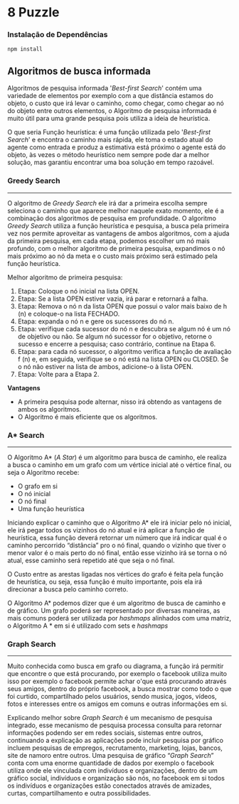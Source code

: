 # 8 Puzzle

### Instalação de Dependências
```
npm install
```

## Algoritmos de busca informada

Algoritmos de pesquisa informada '*Best-first Search*' contém uma variedade de elementos por exemplo com a que distância estamos do objeto, o custo que irá levar o caminho, como chegar, como chegar ao nó do objeto entre outros elementos, o Algoritmo de pesquisa informada é muito útil para uma grande pesquisa pois utiliza a ideia de heurística.

O que seria Função heurística: é uma função utilizada pelo '*Best-first Search*' e encontra o caminho mais rápida, ele toma o estado atual do agente como entrada e produz a estimativa está próximo o agente está do objeto, às vezes o método heurístico nem sempre pode dar a melhor solução, mas garantiu encontrar uma boa solução em tempo razoável.

 ### Greedy Search
 ---

O algoritmo de *Greedy Search* ele irá dar a primeira escolha sempre seleciona o caminho que aparece melhor naquele exato momento, ele é a combinação dos algoritmos de pesquisa em profundidade. O algoritmo *Greedy Search* utiliza a função heurística e pesquisa, a busca pela primeira vez nos permite aproveitar as vantagens de ambos algoritmos, com a ajuda da primeira pesquisa, em cada etapa, podemos escolher um nó mais profundo, com o melhor algoritmo de primeira pesquisa, expandimos o nó mais próximo ao nó da meta e o custo mais próximo será estimado pela função heurística.

Melhor algoritmo de primeira pesquisa:

 1. Etapa: Coloque o nó inicial na lista OPEN.
 2. Etapa: Se a lista OPEN estiver vazia, irá parar e retornará a falha.
 3. Etapa: Remova o nó n da lista OPEN que possui o valor mais baixo de h (n) e coloque-o na lista FECHADO.
 4. Etapa: expanda o nó n e gere os sucessores do nó n.
 5. Etapa: verifique cada sucessor do nó n e descubra se algum nó é um nó de objetivo ou não. Se algum nó sucessor for o objetivo, retorne o sucesso e encerre a pesquisa; caso contrário, continue na Etapa 6.
 6. Etapa: para cada nó sucessor, o algoritmo verifica a função de avaliação f (n) e, em seguida, verifique se o nó está na lista OPEN ou CLOSED. Se o nó não estiver na lista de ambos, adicione-o à lista OPEN.
 7. Etapa: Volte para a Etapa 2.

**Vantagens**

 - A primeira pesquisa pode alternar, nisso irá obtendo as vantagens de
   ambos os algoritmos. 
 - O Algoritmo é mais eficiente que os algoritmos.

### A* Search
---

O Algoritmo A* (*A Star*) é um algoritmo para busca de caminho, ele realiza a busca o caminho em um grafo com um vértice inicial até o vértice final, ou seja o Algoritmo recebe:

-   O grafo em si
-   O nó inicial
-   O nó final
-   Uma função heurística
    
Iniciando explicar o caminho que o Algoritmo A* ele irá iniciar pelo nó inicial, ele irá pegar todos os vizinhos do nó atual e irá aplicar a função de heurística, essa função deverá retornar um número que irá indicar qual é o caminho percorrido “distância” pro o nó final, quando o vizinho que tiver o menor valor é o mais perto do nó final, então esse vizinho irá se torna o nó atual, esse caminho será repetido até que seja o nó final.

O Custo entre as arestas ligadas nos vértices do grafo é feita pela função de heurística, ou seja, essa função é muito importante, pois ela irá direcionar a busca pelo caminho correto.

O Algoritmo A* podemos dizer que é um algoritmo de busca de caminho e de gráfico. Um grafo poderá ser representado por diversas maneiras, as mais comuns poderá ser utilizada por *hashmaps* alinhados com uma matriz, o Algoritmo A * em si é utilizado com sets e *hashmaps*

### Graph Search
---

Muito conhecida como busca em grafo ou diagrama, a função irá permitir que encontre o que está procurando, por exemplo o facebook utiliza muito isso por exemplo o facebook permite achar o'que está procurando através seus amigos, dentro do próprio facebook, a busca mostrar como todo o que foi curtido, compartilhado pelos usuários, sendo musica, jogos, vídeos, fotos e interesses entre os amigos em comuns e outras informações em si.

Explicando melhor sobre *Graph Search* é um mecanismo de pesquisa integrado, esse mecanismo de pesquisa processa consulta para retornar informações podendo ser em redes sociais, sistemas entre outros, continuando a explicação as aplicações pode incluir pesquisa por gráfico incluem pesquisas de empregos, recrutamento, marketing, lojas, bancos, site de namoro entre outros. Uma pesquisa de gráfico “*Graph Search*” conta com uma enorme quantidade de dados por exemplo o facebook utiliza onde ele vinculada com indivíduos e organizações, dentro de um gráfico social, indivíduos e organização são nós, no facebook em si todos os indivíduos e organizações estão conectados através de amizades, curtas, compartilhamento e outra possibilidades.
